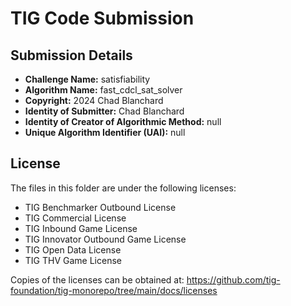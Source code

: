 # TIG Code Submission

## Submission Details

* **Challenge Name:** satisfiability
* **Algorithm Name:** fast_cdcl_sat_solver
* **Copyright:** 2024 Chad Blanchard
* **Identity of Submitter:** Chad Blanchard
* **Identity of Creator of Algorithmic Method:** null
* **Unique Algorithm Identifier (UAI):** null

## License

The files in this folder are under the following licenses:
* TIG Benchmarker Outbound License
* TIG Commercial License
* TIG Inbound Game License
* TIG Innovator Outbound Game License
* TIG Open Data License
* TIG THV Game License

Copies of the licenses can be obtained at:
https://github.com/tig-foundation/tig-monorepo/tree/main/docs/licenses